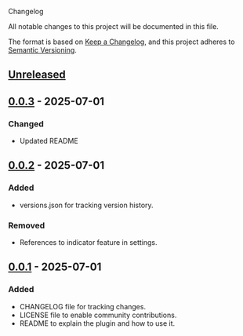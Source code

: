 Changelog

All notable changes to this project will be documented in this file.

The format is based on [Keep a Changelog](https://keepachangelog.com/en/1.1.0/),
and this project adheres to [Semantic Versioning](https://semver.org/spec/v2.0.0.html).

## [Unreleased]

## [0.0.3] - 2025-07-01

### Changed

- Updated README

## [0.0.2] - 2025-07-01

### Added

- versions.json for tracking version history.

### Removed

- References to indicator feature in settings.

## [0.0.1] - 2025-07-01

### Added

- CHANGELOG file for tracking changes.
- LICENSE file to enable community contributions.
- README to explain the plugin and how to use it.

[unreleased]: /compare/v1.1.1...HEAD
[0.0.1]: /releases/tag/v0.0.1
[0.0.2]: /releases/tag/v0.0.2
[0.0.3]: /releases/tag/v0.0.3